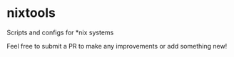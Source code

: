 # nixtools

Scripts and configs for *nix systems

Feel free to submit a PR to make any improvements or add something new!

